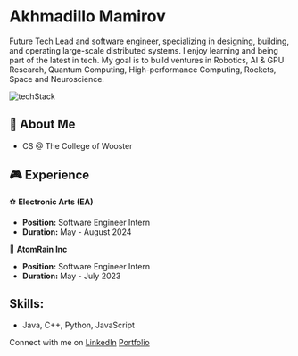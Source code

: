 # Akhmadillo Mamirov
Future Tech Lead and software engineer, specializing in designing, building, and operating large-scale distributed systems. I enjoy learning and being part of the latest in tech. My goal is to build ventures in Robotics, AI & GPU Research, Quantum Computing, High-performance Computing, Rockets, Space and Neuroscience.

![techStack](https://github.com/akhmadmamirov/akhmadmamirov/assets/105142060/04914f33-870e-4fd1-9913-be4aff89f716)

## 🐳 About Me
- CS @ The College of Wooster
  
## 🎮 Experience
⚽ **Electronic Arts (EA)**
   - **Position:** Software Engineer Intern
   - **Duration:** May - August 2024

🌟 **AtomRain Inc**
   - **Position:** Software Engineer Intern
   - **Duration:** May - July 2023

## Skills:
- Java, C++, Python, JavaScript 

Connect with me on [LinkedIn](https://www.linkedin.com/in/akhmadillomamirov/)
[Portfolio](https://goakhmad.com)
